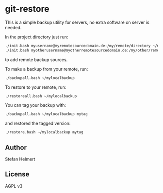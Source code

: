 # git-restore
This is a simple backup utility for servers, no extra software on server is needed.

In the project directory just run:

```bash
./init.bash myusername@myremotesourcedomain.de:/my/remote/directory ~/mylocalbackup
./init.bash myotherusername@myotherremotesourcedomain.de:/my/other/remote/directory ~/mylocalbackup
```

to add remote backup sources.

To make a backup from your remote, run:

```bash
./backupall.bash ~/mylocalbackup
```

To restore to your remote, run:

```bash
./restoreall.bash ~/mylocalbackup
```

You can tag your backup with:

```bash
./backupall.bash ~/mylocalbackup mytag
```

and restored the tagged version:


```bash
./restore.bash ~/mylocalbackup mytag
```

## Author

Stefan Helmert

## License

AGPL v3


